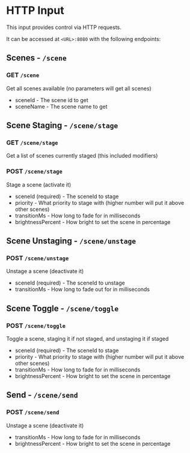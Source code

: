 # HTTP Input
This input provides control via HTTP requests.

It can be accessed at `<URL>:8080` with the following endpoints:

## Scenes - `/scene`
### GET `/scene`
Get all scenes available (no parameters will get all scenes)
* sceneId - The scene id to get
* sceneName - The scene name to get

## Scene Staging - `/scene/stage`
### GET `/scene/stage`
Get a list of scenes currently staged (this included modifiers)
### POST `/scene/stage`
 Stage a scene (activate it)
 * sceneId (required) - The sceneId to stage
 * priority - What priority to stage with (higher number will put it above other scenes)
 * transitionMs - How long to fade for in milliseconds
 * brightnessPercent - How bright to set the scene in percentage

## Scene Unstaging - `/scene/unstage`
### POST `/scene/unstage`
 Unstage a scene (deactivate it)
 * sceneId (required) - The sceneId to unstage
 * transitionMs - How long to fade out for in milliseconds

## Scene Toggle - `/scene/toggle`
### POST `/scene/toggle`
 Toggle a scene, staging it if not staged, and unstaging it if staged
 * sceneId (required) - The sceneId to stage
 * priority - What priority to stage with (higher number will put it above other scenes)
 * transitionMs - How long to fade for in milliseconds
 * brightnessPercent - How bright to set the scene in percentage

## Send - `/scene/send`
### POST `/scene/send`
 Unstage a scene (deactivate it)
 * transitionMs - How long to fade for in milliseconds
 * brightnessPercent - How bright to set the scene in percentage